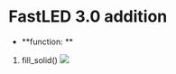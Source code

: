 # **FastLED 3.0 addition**

* **function: **
1. fill_solid()
![](https://s3-ap-northeast-1.amazonaws.com/g0v-hackmd-images/uploads/upload_56c41b984963550caa04368695b799ea.png)

